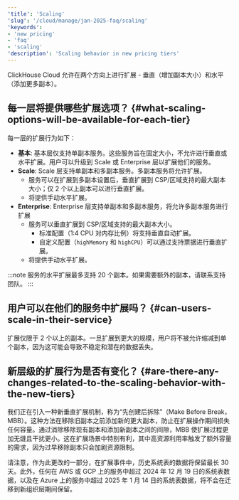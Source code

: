 ```yaml
---
'title': 'Scaling'
'slug': '/cloud/manage/jan-2025-faq/scaling'
'keywords':
- 'new pricing'
- 'faq'
- 'scaling'
'description': 'Scaling behavior in new pricing tiers'
---
```




ClickHouse Cloud 允许在两个方向上进行扩展 - 垂直（增加副本大小）和水平（添加更多副本）。

## 每一层将提供哪些扩展选项？ {#what-scaling-options-will-be-available-for-each-tier}

每一层的扩展行为如下：

* **基本**: 基本层仅支持单副本服务。这些服务旨在固定大小，不允许进行垂直或水平扩展。用户可以升级到 Scale 或 Enterprise 层以扩展他们的服务。
* **Scale**: Scale 层支持单副本和多副本服务。多副本服务将允许扩展。
    * 服务可以在扩展到多副本设置后，垂直扩展到 CSP/区域支持的最大副本大小；仅 2 个以上副本可以进行垂直扩展。
    * 将提供手动水平扩展。
* **Enterprise**: Enterprise 层支持单副本和多副本服务，将允许多副本服务进行扩展
    * 服务可以垂直扩展到 CSP/区域支持的最大副本大小。
        * 标准配置（1:4 CPU 对内存比例）将支持垂直自动扩展。
        * 自定义配置（`highMemory` 和 `highCPU`）可以通过支持票据进行垂直扩展。
    * 将提供手动水平扩展。

:::note
服务的水平扩展最多支持 20 个副本。如果需要额外的副本，请联系支持团队。
:::

## 用户可以在他们的服务中扩展吗？ {#can-users-scale-in-their-service}

扩展仅限于 2 个以上的副本。一旦扩展到更大的规模，用户将不被允许缩减到单个副本，因为这可能会导致不稳定和潜在的数据丢失。

## 新层级的扩展行为是否有变化？ {#are-there-any-changes-related-to-the-scaling-behavior-with-the-new-tiers}

我们正在引入一种新垂直扩展机制，称为“先创建后拆除”（Make Before Break，MBB）。这种方法在移除旧副本之前添加新的更大副本，防止在扩展操作期间损失任何容量。通过消除移除现有副本和添加新副本之间的间隙，MBB 使扩展过程更加无缝且干扰更小。这在扩展场景中特别有利，其中高资源利用率触发了额外容量的需求，因为过早移除副本只会加剧资源限制。

请注意，作为此更改的一部分，在扩展事件中，历史系统表的数据将保留最长 30 天。此外，任何在 AWS 或 GCP 上的服务中超过 2024 年 12 月 19 日的系统表数据，以及在 Azure 上的服务中超过 2025 年 1 月 14 日的系统表数据，将不会在迁移到新组织层期间保留。
